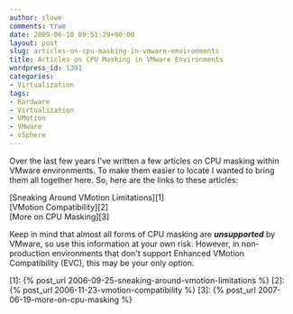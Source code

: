 ```yaml
---
author: slowe
comments: true
date: 2009-06-10 09:51:29+00:00
layout: post
slug: articles-on-cpu-masking-in-vmware-environments
title: Articles on CPU Masking in VMware Environments
wordpress_id: 1391
categories:
- Virtualization
tags:
- Hardware
- Virtualization
- VMotion
- VMware
- vSphere
---
```


Over the last few years I've written a few articles on CPU masking within VMware environments. To make them easier to locate I wanted to bring them all together here. So, here are the links to these articles:

[Sneaking Around VMotion Limitations][1]  
[VMotion Compatibility][2]  
[More on CPU Masking][3]

Keep in mind that almost all forms of CPU masking are **_unsupported_** by VMware, so use this information at your own risk. However, in non-production environments that don't support Enhanced VMotion Compatibility (EVC), this may be your only option.

[1]: {% post_url 2006-09-25-sneaking-around-vmotion-limitations %}
[2]: {% post_url 2006-11-23-vmotion-compatibility %}
[3]: {% post_url 2007-06-19-more-on-cpu-masking %}

